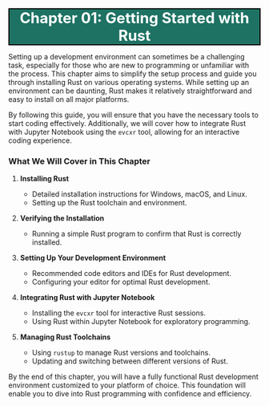<div style="text-align:center;font-size:22pt; font-weight:bold;color:white;border:solid black 1.5pt;background-color:#1e7263;">
    Chapter 01: Getting Started with Rust
</div>

Setting up a development environment can sometimes be a challenging task, especially for those who are new to programming or unfamiliar with the process. This chapter aims to simplify the setup process and guide you through installing Rust on various operating systems. While setting up an environment can be daunting, Rust makes it relatively straightforward and easy to install on all major platforms.


By following this guide, you will ensure that you have the necessary tools to start coding effectively. Additionally, we will cover how to integrate Rust with Jupyter Notebook using the `evcxr` tool, allowing for an interactive coding experience.


### What We Will Cover in This Chapter

1. **Installing Rust**
    - Detailed installation instructions for Windows, macOS, and Linux.
    - Setting up the Rust toolchain and environment.

2. **Verifying the Installation**
    - Running a simple Rust program to confirm that Rust is correctly installed.

3. **Setting Up Your Development Environment**
    - Recommended code editors and IDEs for Rust development.
    - Configuring your editor for optimal Rust development.

4. **Integrating Rust with Jupyter Notebook**
    - Installing the `evcxr` tool for interactive Rust sessions.
    - Using Rust within Jupyter Notebook for exploratory programming.

5. **Managing Rust Toolchains**
    - Using `rustup` to manage Rust versions and toolchains.
    - Updating and switching between different versions of Rust.

By the end of this chapter, you will have a fully functional Rust development environment customized to your platform of choice. This foundation will enable you to dive into Rust programming with confidence and efficiency.

